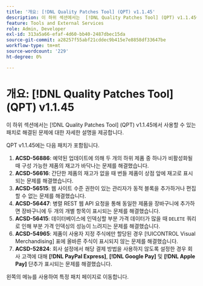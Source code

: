 ```yaml
---
title: '개요: [!DNL Quality Patches Tool] (QPT) v1.1.45'
description: 이 하위 섹션에서는  [!DNL Quality Patches Tool] (QPT) v1.1.45에서 사용할 수 있는 패치로 해결된 문제에 대한 자세한 설명을 제공합니다.
feature: Tools and External Services
role: Admin, Developer
exl-id: 313a5a66-efaf-4d60-bb40-2487dbec15da
source-git-commit: a28257f55abf21cddec9b415e7e8858df33647be
workflow-type: tm+mt
source-wordcount: '229'
ht-degree: 0%

---
```


# 개요: [!DNL Quality Patches Tool] (QPT) v1.1.45

이 하위 섹션에서는 [!DNL Quality Patches Tool] (QPT) v1.1.45에서 사용할 수 있는 패치로 해결된 문제에 대한 자세한 설명을 제공합니다.

QPT v1.1.45에는 다음 패치가 포함됩니다.

1. **ACSD-56886**: 예약된 업데이트에 의해 두 개의 하위 제품 중 하나가 비활성화될 때 구성 가능한 제품의 재고가 바닥나는 문제를 해결했습니다.
1. **ACSD-56616**: 간단한 제품의 재고가 없을 때 번들 제품이 상점 앞에 재고로 표시되는 문제를 해결했습니다.
1. **ACSD-56515**: 웹 사이트 수준 권한이 있는 관리자가 동적 블록을 추가하거나 편집할 수 없는 문제를 해결했습니다.
1. **ACSD-56447**: 병렬 REST 웹 API 요청을 통해 동일한 제품을 장바구니에 추가하면 장바구니에 두 개의 개별 항목이 표시되는 문제를 해결했습니다.
1. **ACSD-56415**: 데이터베이스에 인덱싱할 부분 가격 데이터가 많을 때 `DELETE` 쿼리로 인해 부분 가격 인덱싱의 성능이 느려지는 문제를 해결했습니다.
1. **ACSD-54965**: 제품이 사용자 지정 주식에만 할당된 경우 [!UICONTROL Visual Merchandising] 표에 올바른 주식이 표시되지 않는 문제를 해결했습니다.
1. **ACSD-52824**: 회사 설정에서 해당 결제 방법을 사용하지 않도록 설정한 경우 회사 고객에 대해 **[!DNL PayPal Express]**, **[!DNL Google Pay]** 및 **[!DNL Apple Pay]** 단추가 표시되는 문제를 해결했습니다.

왼쪽의 메뉴를 사용하여 특정 패치 페이지로 이동합니다.
